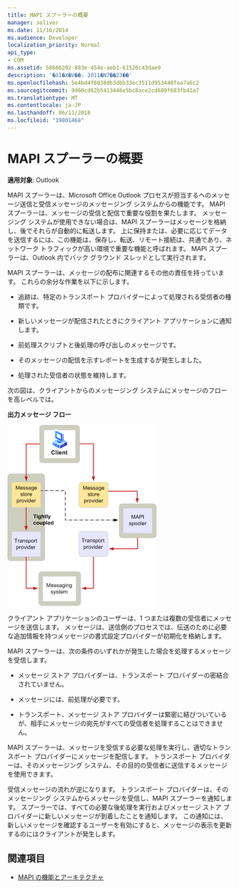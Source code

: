 ```yaml
---
title: MAPI スプーラーの概要
manager: soliver
ms.date: 11/16/2014
ms.audience: Developer
localization_priority: Normal
api_type:
- COM
ms.assetid: 5866b202-883e-454e-aeb1-61526c43dae9
description: '�ŏI�X�V��: 2011�N7��23��'
ms.openlocfilehash: 5e4bd4f6038db3dbb33ec3511d953448fea7a6c2
ms.sourcegitcommit: 9d60cd82b5413446e5bc8ace2cd689f683fb41a7
ms.translationtype: MT
ms.contentlocale: ja-JP
ms.lasthandoff: 06/11/2018
ms.locfileid: "19801468"
---
```

# <a name="mapi-spooler-overview"></a>MAPI スプーラーの概要
  
**適用対象**: Outlook 
  
MAPI スプーラーは、Microsoft Office Outlook プロセスが担当するへのメッセージ送信と受信メッセージのメッセージング システムからの機能です。 MAPI スプーラーは、メッセージの受信と配信で重要な役割を果たします。 メッセージング システムが使用できない場合は、MAPI スプーラーはメッセージを格納し、後でそれらが自動的に転送します。 上に保持または、必要に応じてデータを送信するには、この機能は、保存し、転送、リモート接続は、共通であり、ネットワーク トラフィックが高い環境で重要な機能と呼ばれます。 MAPI スプーラーは、Outlook 内でバック グラウンド スレッドとして実行されます。
  
MAPI スプーラーは、メッセージの配布に関連するその他の責任を持っています。 これらの余分な作業を以下に示します。
  
- 追跡は、特定のトランスポート プロバイダーによって処理される受信者の種類です。
    
- 新しいメッセージが配信されたときにクライアント アプリケーションに通知します。
    
- 前処理スクリプトと後処理の呼び出しのメッセージです。
    
- そのメッセージの配信を示すレポートを生成するが発生しました。
    
- 処理された受信者の状態を維持します。
    
次の図は、クライアントからのメッセージング システムにメッセージのフローを高レベルでは。
  
**出力メッセージ フロー**
  
![メッセージ フローの送信](media/amapi_46.gif "メッセージ フローの送信")
  
クライアント アプリケーションのユーザーは、1 つまたは複数の受信者にメッセージを送信します。 メッセージは、送信側のプロセスでは、伝送のために必要な追加情報を持つメッセージの書式設定プロバイダーが初期化を格納します。
  
MAPI スプーラーは、次の条件のいずれかが発生した場合を処理するメッセージを受信します。
  
- メッセージ ストア プロバイダーは、トランスポート プロバイダーの密結合されていません。
    
- メッセージには、前処理が必要です。
    
- トランスポート、メッセージ ストア プロバイダーは緊密に結びついているが、相手にメッセージの宛先がすべての受信者を処理することはできません。
    
MAPI スプーラーは、メッセージを受信する必要な処理を実行し、適切なトランスポート プロバイダーにメッセージを配信します。 トランスポート プロバイダーは、そのメッセージング システム、その目的の受信者に送信するメッセージを使用できます。
  
受信メッセージの流れが逆になります。 トランスポート プロバイダーは、そのメッセージング システムからメッセージを受信し、MAPI スプーラーを通知します。 スプーラーでは、すべての必要な後処理を実行およびメッセージ ストア プロバイダーに新しいメッセージが到着したことを通知します。 この通知には、新しいメッセージを確認するユーザーを有効にすると、メッセージの表示を更新するのにはクライアントが発生します。
  
## <a name="see-also"></a>関連項目

- [MAPI の機能とアーキテクチャ](mapi-features-and-architecture.md)

